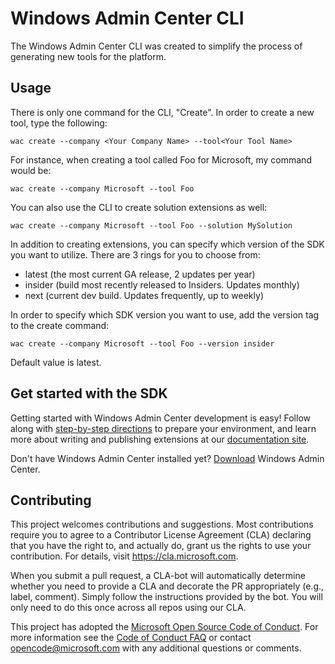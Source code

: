 # Windows Admin Center CLI #

The Windows Admin Center CLI was created to simplify the process of generating new tools for the platform.

## Usage ##

There is only one command for the CLI, "Create".  In order to create a new tool, type the following:

```
wac create --company <Your Company Name> --tool<Your Tool Name>
```
For instance, when creating a tool called Foo for Microsoft, my command would be:

```
wac create --company Microsoft --tool Foo
```

You can also use the CLI to create solution extensions as well:

```
wac create --company Microsoft --tool Foo --solution MySolution
```

In addition to creating extensions, you can specify which version of the SDK you want to utilize.  There are 3 rings for you to choose from:

* latest (the most current GA release, 2 updates per year)
* insider (build most recently released to Insiders.  Updates monthly)
* next (current dev build.  Updates frequently, up to weekly)

In order to specify which SDK version you want to use, add the version tag to the create command:

```
wac create --company Microsoft --tool Foo --version insider
```

Default value is latest.


## Get started with the SDK ##

Getting started with Windows Admin Center development is easy!  Follow along with [step-by-step directions](https://docs.microsoft.com/en-us/windows-server/manage/windows-admin-center/extend/prepare-development-environment) to prepare your environment, and learn more about writing and publishing extensions at our [documentation site](http://aka.ms/WindowsAdminCenter).

Don't have Windows Admin Center installed yet?  [Download](http://aka.ms/WindowsAdminCenter) Windows Admin Center.

## Contributing ##

This project welcomes contributions and suggestions.  Most contributions require you to agree to a
Contributor License Agreement (CLA) declaring that you have the right to, and actually do, grant us
the rights to use your contribution. For details, visit https://cla.microsoft.com.

When you submit a pull request, a CLA-bot will automatically determine whether you need to provide
a CLA and decorate the PR appropriately (e.g., label, comment). Simply follow the instructions
provided by the bot. You will only need to do this once across all repos using our CLA.

This project has adopted the [Microsoft Open Source Code of Conduct](https://opensource.microsoft.com/codeofconduct/).
For more information see the [Code of Conduct FAQ](https://opensource.microsoft.com/codeofconduct/faq/) or
contact [opencode@microsoft.com](mailto:opencode@microsoft.com) with any additional questions or comments.
